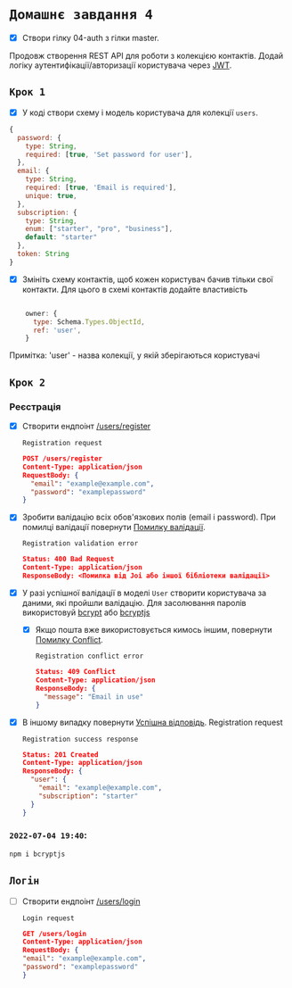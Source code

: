 # `Домашнє завдання 4`

- [x] Створи гілку 04-auth з гілки master.

Продовж створення REST API для роботи з колекцією контактів. Додай логіку
аутентифікації/авторизації користувача через [JWT](https://jwt.io/).

## `Крок 1`

- [x] У коді створи схему і модель користувача для колекції `users`.

```js
{
  password: {
    type: String,
    required: [true, 'Set password for user'],
  },
  email: {
    type: String,
    required: [true, 'Email is required'],
    unique: true,
  },
  subscription: {
    type: String,
    enum: ["starter", "pro", "business"],
    default: "starter"
  },
  token: String
}
```

- [x] Змініть схему контактів, щоб кожен користувач бачив тільки свої контакти.
      Для цього в схемі контактів додайте властивість

```js

    owner: {
      type: Schema.Types.ObjectId,
      ref: 'user',
    }
```

Примітка: 'user' - назва колекції, у якій зберігаються користувачі

## `Крок 2`

### Реєстрація

- [x] Створити ендпоінт
      [/users/register](https://github.com/goitacademy/nodejs-homework/blob/master/homework-04/README.ua.md#registration-request)

  `Registration request`

  ```json
  POST /users/register
  Content-Type: application/json
  RequestBody: {
    "email": "example@example.com",
    "password": "examplepassword"
  }
  ```

- [x] Зробити валідацію всіх обов'язкових полів (email і password). При помилці
      валідації повернути
      [Помилку валідації](https://github.com/goitacademy/nodejs-homework/blob/master/homework-04/README.ua.md#registration-validation-error).

  `Registration validation error`

  ```json
  Status: 400 Bad Request
  Content-Type: application/json
  ResponseBody: <Помилка від Joi або іншої бібліотеки валідації>
  ```

- [x] У разі успішної валідації в моделі `User` створити користувача за даними,
      які пройшли валідацію. Для засолювання паролів використовуй
      [bcrypt](https://www.npmjs.com/package/bcrypt) або
      [bcryptjs](https://www.npmjs.com/package/bcryptjs)

  - [x] Якщо пошта вже використовується кимось іншим, повернути
        [Помилку Conflict](https://github.com/goitacademy/nodejs-homework/blob/master/homework-04/README.ua.md#registration-conflict-error).

    `Registration conflict error`

    ```json
    Status: 409 Conflict
    Content-Type: application/json
    ResponseBody: {
      "message": "Email in use"
    }
    ```

- [x] В іншому випадку повернути
      [Успішна відповідь](https://github.com/goitacademy/nodejs-homework/blob/master/homework-04/README.ua.md#registration-success-response).
      Registration request

  `Registration success response`

  ```json
  Status: 201 Created
  Content-Type: application/json
  ResponseBody: {
    "user": {
      "email": "example@example.com",
      "subscription": "starter"
    }
  }
  ```

### `2022-07-04 19:40`:

```bash
npm i bcryptjs
```

## `Логін`

- [ ] Створити ендпоінт
      [/users/login](https://github.com/goitacademy/nodejs-homework/blob/master/homework-04/README.ua.md#login-request)

  `Login request`

  ```json
  GET /users/login
  Content-Type: application/json
  RequestBody: {
  "email": "example@example.com",
  "password": "examplepassword"
  }
  ```
